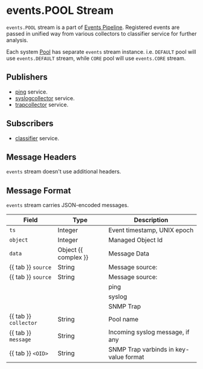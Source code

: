 # events.POOL Stream

`events.POOL` stream is a part of [Events Pipeline](index.md#events-pipeline).
Registered events are passed in unified way from various collectors
to classifier service for further analysis.

Each system [Pool](../../../user/reference/concepts/pool/index.md) has separate
`events` stream instance. i.e. `DEFAULT` pool will use `events.DEFAULT` stream,
while `CORE` pool will use `events.CORE` stream.

## Publishers

- [ping](../../../admin/reference/services/ping.md) service.
- [syslogcollector](../../../admin/reference/services/syslogcollector.md) service.
- [trapcollector](../../../admin/reference/services/trapcollector.md) service.

## Subscribers

- [classifier](../../../admin/reference/services/classifier.md) service.

## Message Headers

`events` stream doesn't use additional headers.

## Message Format

`events` stream carries JSON-encoded messages.

| Field                 | Type                 | Description                            |
| --------------------- | -------------------- | -------------------------------------- |
| `ts`                  | Integer              | Event timestamp, UNIX epoch            |
| `object`              | Integer              | Managed Object Id                      |
| `data`                | Object {{ complex }} | Message Data                           |
| {{ tab }} `source`    | String               | Message source:                        |
| {{ tab }} `source`    | String               | Message source:                        |
|                       |                      | ping                                   |
|                       |                      | syslog                                 |
|                       |                      | SNMP Trap                              |
| {{ tab }} `collector` | String               | Pool name                              |
| {{ tab }} `message`   | String               | Incoming syslog message, if any        |
| {{ tab }} `<OID>`     | String               | SNMP Trap varbinds in key-value format |
